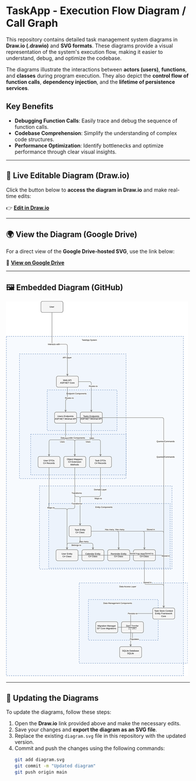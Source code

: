 # TaskApp - Execution Flow Diagram / Call Graph

This repository contains detailed task management system diagrams in **Draw.io (.drawio)** and **SVG formats**. These diagrams provide a visual representation of the system's execution flow, making it easier to understand, debug, and optimize the codebase.

The diagrams illustrate the interactions between **actors (users)**, **functions**, and **classes** during program execution. They also depict the **control flow of function calls**, **dependency injection**, and the **lifetime of persistence services**.

## Key Benefits
- **Debugging Function Calls**: Easily trace and debug the sequence of function calls.
- **Codebase Comprehension**: Simplify the understanding of complex code structures.
- **Performance Optimization**: Identify bottlenecks and optimize performance through clear visual insights.

---

## 📌 Live Editable Diagram (Draw.io)
Click the button below to **access the diagram in Draw.io** and make real-time edits:

👉 [**Edit in Draw.io**](https://drive.google.com/file/d/1CMktycDLmvdevPd8ziTX5ktJIbFDPoU6/view?usp=sharing)

---

## 🌍 View the Diagram (Google Drive)
For a direct view of the **Google Drive-hosted SVG**, use the link below:

🔗 **[View on Google Drive](https://drive.google.com/file/d/1mD-EZfjR9wPiEmLjWbqSqTHGbNvfjXH9/view?usp=sharing)**

---

## 🖼️ Embedded Diagram (GitHub)

![Diagram](https://raw.githubusercontent.com/Flow-Pie/TaskApp/master/diagram.svg)

---

## 🔄 Updating the Diagrams
To update the diagrams, follow these steps:
1. Open the **Draw.io** link provided above and make the necessary edits.
2. Save your changes and **export the diagram as an SVG file**.
3. Replace the existing `diagram.svg` file in this repository with the updated version.
4. Commit and push the changes using the following commands:
   ```sh
   git add diagram.svg
   git commit -m "Updated diagram"
   git push origin main
